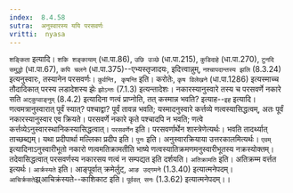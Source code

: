 ```yaml
---
index:  8.4.58
sutra:  अनुस्वारस्य ययि परसवर्णः
vritti:  nyasa
---
```


`शङ्किता` इत्यादि। `शकि शङ्कायाम्` (धा.पा.86), `उछि उञ्छे` (धा.पा.215), `कुडिदाहे` (धा.पा.270), `टुनदि समुद्धो` (धा.पा.67), `कपि चलने` (धा.पा.375)--एभ्यस्तृजादयः, इदित्त्वान्नुम्, `नश्चापदान्तस्य झलि` (8.3.24) इत्यनुस्वारः, तस्यानेन परसवर्णः। `कुर्वन्ति, कृषन्ति` इति। करोतेः, `कृष विलेखने` (धा.पा.1286) इत्यस्माच्च तौदादिकात् परस्य लडादेशस्य झेः `झोऽन्तः` (7.1.3) इत्यन्तादेशः।
नकारस्यानुस्वारे तस्य च परसवर्णे नकारे सति `अट्कुप्वाङ्नुम्` (8.4.2) इत्यादिना णत्वं प्राप्नोति, तत् कस्मान्न भवति? इत्याह--`इह` इत्यादि। णत्वमत्रानुस्वारात् पूर्वं स्यात्? पश्चाद्वा? पूर्वं तावन्न भवति; यस्मादनुस्वारे कर्त्तव्ये णत्वस्यासिद्धत्वम्, अतः पूर्वं नकारस्यानुस्वार एव क्रियते। परसवर्णे नकारे कृते पश्चादपि न भवति; णत्वे कर्त्तव्येऽनुस्वारस्थानिकस्यासिद्धत्वात्। `परसवर्णेन` इति। परसवर्णार्थेन शास्त्रेणेत्यर्थः। भवति तादर्थ्यात् ताच्छब्द्यम्। यथा प्रदीपार्था मल्लिका प्रदीप इति। `पुनः` इति। अनुस्वारक्रियाया उत्तरकालमित्यर्थः। `एवम्` इत्यादिनाऽनुस्वारीभूतो नकारो णत्वमतिक्रामतीति भाष्ये णत्वस्यातिक्रमणमनुस्वारीभूतस्य नक्रस्योक्तम्। तदेवासिद्धत्वात् परसवर्णस्य नकारसय णत्वं न सम्पद्यत इति दर्शयति। `अतिक्रामति` इति। अतिक्रम्म वर्त्तत इत्यर्थः।
`आर्क्रस्यते` इति। आङ्पूर्वात् क्रमेर्लुट्, `आङ उद्गमने` (1.3.40) इत्यात्मनेपदम्। `आचिर्क्रसते`झ्र्आचिक्रंस्यते--काशिकाट इति। `पूर्ववत् सनः` (1.3.62) इत्यात्मनेपदम्।।

